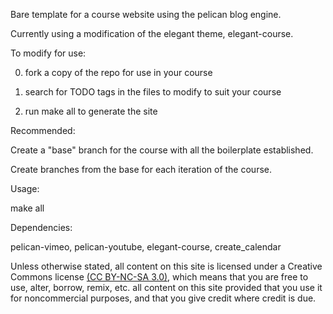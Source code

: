 Bare template for a course website using the pelican blog engine. 

Currently using a modification of the elegant theme, elegant-course.


To modify for use: 

 0. fork a copy of the repo for use in your course

 1. search for TODO tags in the files to modify to suit your course

 2. run make all to generate the site 


Recommended:

 Create a "base" branch for the course with all the boilerplate established.  

 Create branches from the base for each iteration of the course.



Usage:

  make all


Dependencies:

pelican-vimeo, pelican-youtube, elegant-course, create_calendar



Unless otherwise stated, all content on this site is licensed under a Creative
Commons license [(CC BY-NC-SA 3.0)][CC], which means that you are free to use,
alter, borrow, remix, etc. all content on this site provided that you use it
for noncommercial purposes, and that you give credit where credit is due. 


[CC]: http://creativecommons.org/licenses/by-nc-sa/3.0/ "Creative Commons CC BY-NC-SA 3.0"

